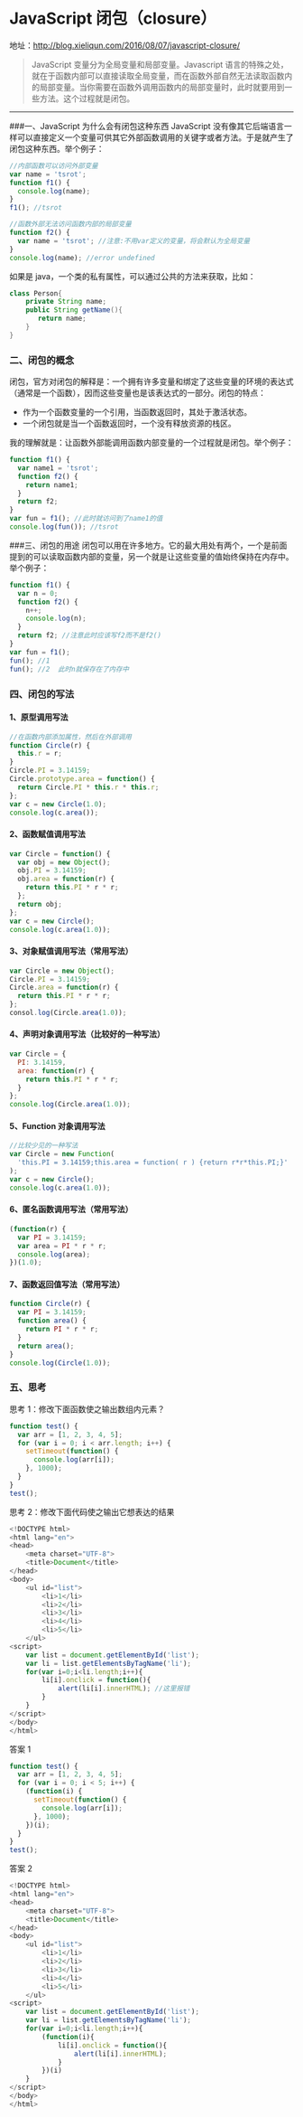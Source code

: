 # JavaScript 闭包（closure）

地址：http://blog.xieliqun.com/2016/08/07/javascript-closure/

> JavaScript 变量分为全局变量和局部变量。Javascript 语言的特殊之处，就在于函数内部可以直接读取全局变量，而在函数外部自然无法读取函数内的局部变量。当你需要在函数外调用函数内的局部变量时，此时就要用到一些方法。这个过程就是闭包。

---

###一、JavaScript 为什么会有闭包这种东西
JavaScript 没有像其它后端语言一样可以直接定义一个变量可供其它外部函数调用的关键字或者方法。于是就产生了闭包这种东西。举个例子：

```javascript
//内部函数可以访问外部变量
var name = 'tsrot';
function f1() {
  console.log(name);
}
f1(); //tsrot
```

```javascript
//函数外部无法访问函数内部的局部变量
function f2() {
  var name = 'tsrot'; //注意:不用var定义的变量，将会默认为全局变量
}
console.log(name); //error undefined
```

如果是 java，一个类的私有属性，可以通过公共的方法来获取，比如：

```java
class Person{
    private String name;
    public String getName(){
       return name;
    }
}
```

### 二、闭包的概念

闭包，官方对闭包的解释是：一个拥有许多变量和绑定了这些变量的环境的表达式（通常是一个函数），因而这些变量也是该表达式的一部分。闭包的特点：

- 作为一个函数变量的一个引用，当函数返回时，其处于激活状态。
- 一个闭包就是当一个函数返回时，一个没有释放资源的栈区。

我的理解就是：让函数外部能调用函数内部变量的一个过程就是闭包。举个例子：

```javascript
function f1() {
  var name1 = 'tsrot';
  function f2() {
    return name1;
  }
  return f2;
}
var fun = f1(); //此时就访问到了name1的值
console.log(fun()); //tsrot
```

###三、闭包的用途
闭包可以用在许多地方。它的最大用处有两个，一个是前面提到的可以读取函数内部的变量，另一个就是让这些变量的值始终保持在内存中。举个例子：

```javascript
function f1() {
  var n = 0;
  function f2() {
    n++;
    console.log(n);
  }
  return f2; //注意此时应该写f2而不是f2()
}
var fun = f1();
fun(); //1
fun(); //2  此时n就保存在了内存中
```

### 四、闭包的写法

#### 1、原型调用写法

```javascript
//在函数内部添加属性，然后在外部调用
function Circle(r) {
  this.r = r;
}
Circle.PI = 3.14159;
Circle.prototype.area = function() {
  return Circle.PI * this.r * this.r;
};
var c = new Circle(1.0);
console.log(c.area());
```

#### 2、函数赋值调用写法

```javascript
var Circle = function() {
  var obj = new Object();
  obj.PI = 3.14159;
  obj.area = function(r) {
    return this.PI * r * r;
  };
  return obj;
};
var c = new Circle();
console.log(c.area(1.0));
```

#### 3、对象赋值调用写法（常用写法）

```javascript
var Circle = new Object();
Circle.PI = 3.14159;
Circle.area = function(r) {
  return this.PI * r * r;
};
consol.log(Circle.area(1.0));
```

#### 4、声明对象调用写法（比较好的一种写法）

```javascript
var Circle = {
  PI: 3.14159,
  area: function(r) {
    return this.PI * r * r;
  }
};
console.log(Circle.area(1.0));
```

#### 5、Function 对象调用写法

```javascript
//比较少见的一种写法
var Circle = new Function(
  'this.PI = 3.14159;this.area = function( r ) {return r*r*this.PI;}'
);
var c = new Circle();
console.log(c.area(1.0));
```

#### 6、匿名函数调用写法（常用写法）

```javascript
(function(r) {
  var PI = 3.14159;
  var area = PI * r * r;
  console.log(area);
})(1.0);
```

#### 7、函数返回值写法（常用写法）

```javascript
function Circle(r) {
  var PI = 3.14159;
  function area() {
    return PI * r * r;
  }
  return area();
}
console.log(Circle(1.0));
```

### 五、思考

思考 1：修改下面函数使之输出数组内元素？

```javascript
function test() {
  var arr = [1, 2, 3, 4, 5];
  for (var i = 0; i < arr.length; i++) {
    setTimeout(function() {
      console.log(arr[i]);
    }, 1000);
  }
}
test();
```

思考 2：修改下面代码使之输出它想表达的结果

```javascript
<!DOCTYPE html>
<html lang="en">
<head>
	<meta charset="UTF-8">
	<title>Document</title>
</head>
<body>
	<ul id="list">
		<li>1</li>
		<li>2</li>
		<li>3</li>
		<li>4</li>
		<li>5</li>
	</ul>
<script>
	var list = document.getElementById('list');
	var li = list.getElementsByTagName('li');
	for(var i=0;i<li.length;i++){
		li[i].onclick = function(){
			alert(li[i].innerHTML); //这里报错
		}
	}
</script>
</body>
</html>
```

答案 1

```javascript
function test() {
  var arr = [1, 2, 3, 4, 5];
  for (var i = 0; i < 5; i++) {
    (function(i) {
      setTimeout(function() {
        console.log(arr[i]);
      }, 1000);
    })(i);
  }
}
test();
```

答案 2

```javascript
<!DOCTYPE html>
<html lang="en">
<head>
	<meta charset="UTF-8">
	<title>Document</title>
</head>
<body>
	<ul id="list">
		<li>1</li>
		<li>2</li>
		<li>3</li>
		<li>4</li>
		<li>5</li>
	</ul>
<script>
	var list = document.getElementById('list');
	var li = list.getElementsByTagName('li');
	for(var i=0;i<li.length;i++){
		(function(i){
			li[i].onclick = function(){
				alert(li[i].innerHTML);
			}
		})(i)
	}
</script>
</body>
</html>
```
